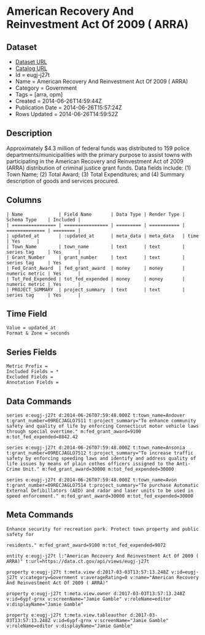 # American Recovery And Reinvestment Act Of 2009 ( ARRA)

## Dataset

* [Dataset URL](https://data.ct.gov/api/views/eugj-j27t/rows.json?accessType=DOWNLOAD)
* [Catalog URL](https://catalog.data.gov/dataset/american-recovery-and-reinvestment-act-of-2009-arra)
* Id = eugj-j27t
* Name = American Recovery And Reinvestment Act Of 2009 ( ARRA)
* Category = Government
* Tags = [arra, opm]
* Created = 2014-06-26T14:59:44Z
* Publication Date = 2014-06-26T15:57:24Z
* Rows Updated = 2014-06-26T14:59:52Z

## Description

Approximately $4.3 million of federal funds was distributed to 159 police departments/municipalities with the primary purpose to assist towns with participating in the American Recovery and Reinvestment Act of 2009 (ARRA) distribution of criminal justice grant funds.  Data fields include: (1) Town Name; (2) Total Award; (3) Total Expenditures; and (4) Summary description of goods and services procured.

## Columns

```ls
| Name             | Field Name       | Data Type | Render Type | Schema Type    | Included | 
| ================ | ================ | ========= | =========== | ============== | ======== | 
| updated_at       | :updated_at      | meta_data | meta_data   | time           | Yes      | 
| Town_Name        | town_name        | text      | text        | series tag     | Yes      | 
| Grant_Number     | grant_number     | text      | text        | series tag     | Yes      | 
| Fed_Grant_Award  | fed_grant_award  | money     | money       | numeric metric | Yes      | 
| Tot_Fed_Expended | tot_fed_expended | money     | money       | numeric metric | Yes      | 
| PROJECT_SUMMARY  | project_summary  | text      | text        | series tag     | Yes      | 
```

## Time Field

```ls
Value = updated_at
Format & Zone = seconds
```

## Series Fields

```ls
Metric Prefix = 
Included Fields = *
Excluded Fields = 
Annotation Fields = 
```

## Data Commands

```ls
series e:eugj-j27t d:2014-06-26T07:59:48.000Z t:town_name=Andover t:grant_number=09RECJAGLO7511 t:project_summary="To enhance community safety and quality of life by enforcing Connecticut motor vehicle laws through special overtime." m:fed_grant_award=9100 m:tot_fed_expended=8842.42

series e:eugj-j27t d:2014-06-26T07:59:48.000Z t:town_name=Ansonia t:grant_number=09RECJAGLO7512 t:project_summary="To increase traffic safety by enforcing speeding laws and identify and address quality of life issues by means of plain cothes officers issigned to the Anti-Crime Unit." m:fed_grant_award=30000 m:tot_fed_expended=30000

series e:eugj-j27t d:2014-06-26T07:59:48.000Z t:town_name=Avon t:grant_number=09RECJAGLO7514 t:project_summary="To purchase Automatic External Defibillators (AED) and radar and laser units to be used in speed enforcement." m:fed_grant_award=30000 m:tot_fed_expended=30000
```

## Meta Commands

```ls
Enhance security for recreation park. Protect town property and public safety for

residents." m:fed_grant_award=9100 m:tot_fed_expended=9072

entity e:eugj-j27t l:"American Recovery And Reinvestment Act Of 2009 ( ARRA)" t:url=https://data.ct.gov/api/views/eugj-j27t

property e:eugj-j27t t:meta.view d:2017-03-03T13:57:13.248Z v:id=eugj-j27t v:category=Government v:averageRating=0 v:name="American Recovery And Reinvestment Act Of 2009 ( ARRA)"

property e:eugj-j27t t:meta.view.owner d:2017-03-03T13:57:13.248Z v:id=6ypf-grnx v:screenName="Jamie Gamble" v:roleName=editor v:displayName="Jamie Gamble"

property e:eugj-j27t t:meta.view.tableauthor d:2017-03-03T13:57:13.248Z v:id=6ypf-grnx v:screenName="Jamie Gamble" v:roleName=editor v:displayName="Jamie Gamble"
```